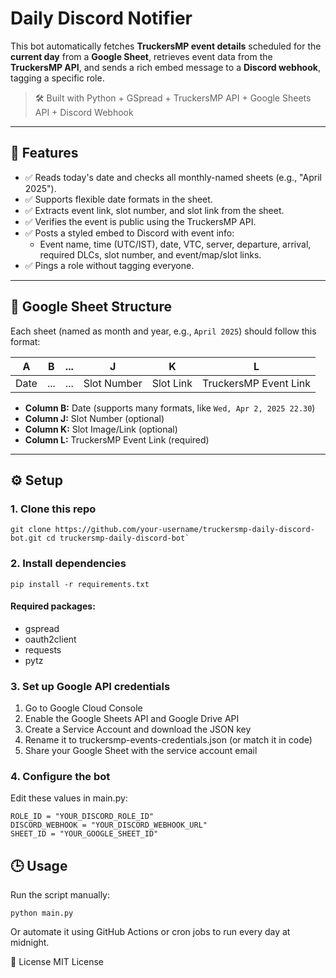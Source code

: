 
#  Daily Discord Notifier

This bot automatically fetches **TruckersMP event details** scheduled for the **current day** from a **Google Sheet**, retrieves event data from the **TruckersMP API**, and sends a rich embed message to a **Discord webhook**, tagging a specific role.

> 🛠 Built with Python + GSpread + TruckersMP API + Google Sheets API + Discord Webhook

---

## 📌 Features

- ✅ Reads today's date and checks all monthly-named sheets (e.g., "April 2025").
- ✅ Supports flexible date formats in the sheet.
- ✅ Extracts event link, slot number, and slot link from the sheet.
- ✅ Verifies the event is public using the TruckersMP API.
- ✅ Posts a styled embed to Discord with event info:
  - Event name, time (UTC/IST), date, VTC, server, departure, arrival, required DLCs, slot number, and event/map/slot links.
- ✅ Pings a role without tagging everyone.

---

## 📁 Google Sheet Structure

Each sheet (named as month and year, e.g., `April 2025`) should follow this format:



| A     | B         | ... | J           | K          | L                       |
|-------|-----------|-----|-------------|------------|--------------------------|
| Date  | ...       | ... | Slot Number | Slot Link  | TruckersMP Event Link    |

- **Column B:** Date (supports many formats, like `Wed, Apr 2, 2025 22.30`)
- **Column J:** Slot Number (optional)
- **Column K:** Slot Image/Link (optional)
- **Column L:** TruckersMP Event Link (required)

---

## ⚙️ Setup

### 1. Clone this repo

    git clone https://github.com/your-username/truckersmp-daily-discord-bot.git cd truckersmp-daily-discord-bot`


### 2. Install dependencies

    pip install -r requirements.txt

#### Required packages:
 - gspread
  - oauth2client
  - requests
  - pytz

### 3. Set up Google API credentials

 1. Go to Google Cloud Console
 2. Enable the Google Sheets API and Google Drive API
 3. Create a Service Account and download the JSON key
 4. Rename it to truckersmp-events-credentials.json (or match it in
    code)
   5. Share your Google Sheet with the service account email


### 4. Configure the bot

Edit these values in main.py:

    ROLE_ID = "YOUR_DISCORD_ROLE_ID"
    DISCORD_WEBHOOK = "YOUR_DISCORD_WEBHOOK_URL"
    SHEET_ID = "YOUR_GOOGLE_SHEET_ID"

## 🕒 Usage

Run the script manually:

    python main.py

Or automate it using GitHub Actions or cron jobs to run every day at midnight.

🧾 License
MIT License

